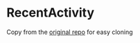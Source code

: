 # RecentActivity
Copy from the [original repo](https://github.com/OrganicDesign/extensions/tree/master/MediaWiki/RecentActivity) for easy cloning
